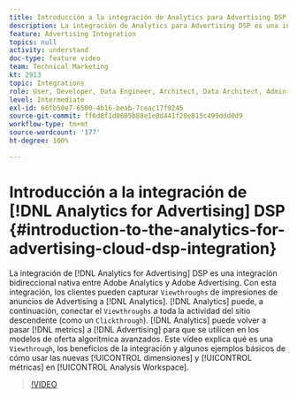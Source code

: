 ```yaml
---
title: Introducción a la integración de Analytics para Advertising DSP
description: La integración de Analytics para Advertising DSP es una integración bidireccional nativa entre Adobe Analytics y Adobe Advertising. Con esta integración, los clientes pueden capturar las visualizaciones de impresiones de anuncios de Advertising en Analytics. A continuación, Analytics puede conectar las visualizaciones a toda la actividad del sitio descendente (como un clic). A continuación, Analytics puede volver a pasar métricas a Advertising Cloud para usarlas en modelos de oferta algorítmica avanzados. En este vídeo se explica qué es una visualización, los beneficios de la integración y algunos ejemplos básicos del uso de las nuevas dimensiones y métricas en Analysis Workspace.
feature: Advertising Integration
topics: null
activity: understand
doc-type: feature video
team: Technical Marketing
kt: 2913
topic: Integrations
role: User, Developer, Data Engineer, Architect, Data Architect, Admin, Leader
level: Intermediate
exl-id: 66fb50e7-6500-4b16-beab-7ceac17f9245
source-git-commit: ff6d8f1d0605b88e1e8d441f28e815c499ddd0d9
workflow-type: tm+mt
source-wordcount: '177'
ht-degree: 100%

---
```


# Introducción a la integración de [!DNL Analytics for Advertising] DSP {#introduction-to-the-analytics-for-advertising-cloud-dsp-integration}

La integración de [!DNL Analytics for Advertising] DSP es una integración bidireccional nativa entre Adobe Analytics y Adobe Advertising. Con esta integración, los clientes pueden capturar `Viewthroughs` de impresiones de anuncios de Advertising a [!DNL Analytics]. [!DNL Analytics] puede, a continuación, conectar el `Viewthroughs` a toda la actividad del sitio descendente (como un `Clickthrough`). [!DNL Analytics] puede volver a pasar [!DNL metrics] a [!DNL Advertising] para que se utilicen en los modelos de oferta algorítmica avanzados. Este vídeo explica qué es una `Viewthrough`, los beneficios de la integración y algunos ejemplos básicos de cómo usar las nuevas [!UICONTROL dimensiones] y [!UICONTROL métricas] en [!UICONTROL Analysis Workspace].

>[!VIDEO](https://video.tv.adobe.com/v/27237/?quality=9)
